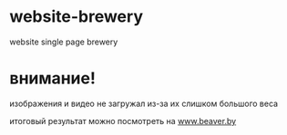 # website-brewery
website single page brewery

# внимание!
изображения и видео не загружал из-за их слишком большого веса

итоговый результат можно посмотреть на www.beaver.by
